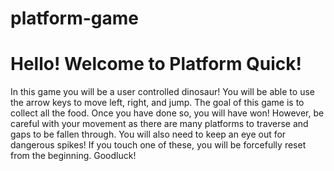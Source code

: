 # platform-game
# Hello! Welcome to Platform Quick!
In this game you will be a user controlled dinosaur!
You will be able to use the arrow keys to move left, right, and jump.
The goal of this game is to collect all the food.
Once you have done so, you will have won!
However, be careful with your movement as there are many platforms to traverse and gaps to be fallen through.
You will also need to keep an eye out for dangerous spikes!
If you touch one of these, you will be forcefully reset from the beginning.
Goodluck!
